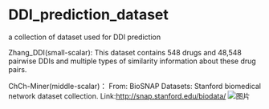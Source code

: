 # DDI_prediction_dataset
a collection of dataset used for DDI prediction

Zhang_DDI(small-scalar): This dataset contains 548 drugs and 48,548 pairwise DDIs and multiple types of similarity information about these drug pairs. 

ChCh-Miner(middle-scalar)：
From: BioSNAP Datasets: Stanford biomedical network dataset collection.
Link:http://snap.stanford.edu/biodata/
![图片](https://user-images.githubusercontent.com/42024846/111784356-4bcd2500-88f6-11eb-920f-f055ca55262f.png)
